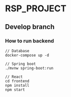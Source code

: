 # RSP_PROJECT

## Develop branch

### How to run backend

```
// Database
docker-compose up -d

// Spring boot
./mvnw spring-boot:run

// React
cd frontend
npm install 
npm start
```